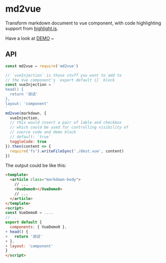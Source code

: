 # md2vue

Transform markdown document to vue component, with code highlighting support from [highlight.js](https://github.com/isagalaev/highlight.js).

Have a look at [DEMO](https://angusfu.github.io/md2vue/) ~

## API

```javascript
const md2vue = require('md2vue')

// `vueInjection` is those stuff you want to add to
// the Vue component's `export default {}` block
const vueInjection = `
head() {
  return '测试'
},
layout: 'component'
`
md2vue(markdown, {
  vueInjection,
  // this would insert a pair of lable and checkbox
  // which could be used for controlling visibility of
  // source code and demo block
  // default: `true`
  toggleCode: true
}).then(content => {
  require('fs').writeFileSync('./dest.vue', content)
})
```

The output could be like this:

```html
<template>
  <article class="markdown-body">
    // ...
    <VueDemo0></VueDemo0>
    // ...
  </article>
</template>
<script>
const VueDemo0 = .... 
// ...
export default {
  components: { VueDemo0 },
+ head() {
+   return '测试'
+ },
+ layout: 'component'
}
</script>
```
